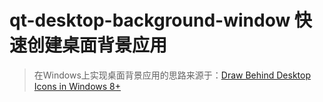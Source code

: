 # qt-desktop-background-window 快速创建桌面背景应用

> 在Windows上实现桌面背景应用的思路来源于：[Draw Behind Desktop Icons in Windows 8+](https://www.codeproject.com/Articles/856020/Draw-Behind-Desktop-Icons-in-Windows-plus)

